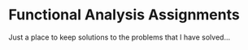 # Functional Analysis Assignments
Just a place to keep solutions to the problems that I have solved...
